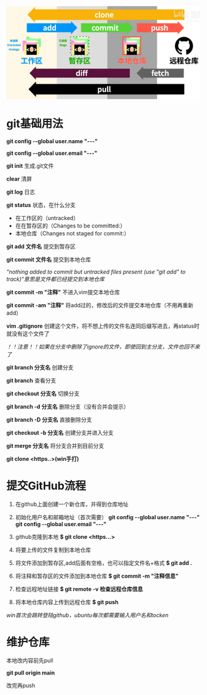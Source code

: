 ![git工作流](image/git工作流.png)


# git基础用法

**git config --global user.name "---"**

**git config --global user.email "---"**

**git init** 		生成.git文件

**clear** 	清屏

**git log**		日志

**git status** 			状态，在什么分支

- 在工作区的（untracked） 
- 在在暂存区的（Changes to be committed:）
- 本地仓库（Changes not staged for commit:）



**git add 文件名** 			提交到暂存区

**git commit 文件名**  		提交到本地仓库

*”nothing added to commit but untracked files present (use "git add" to track)“意思是文件都已经提交到本地仓库*

**git commit -m "注释"** 		不进入vim提交本地仓库

**git commit -am "注释"** 		将add过的，修改后的文件提交本地仓库（不用再重新add）

**vim .gitignore**	创建这个文件，将不想上传的文件名连同后缀写进去，再status时就没有这个文件了

*！！注意！！如果在分支中删除了ignore的文件，即使回到主分支，文件也回不来了*



**git branch 分支名**		创建分支

**git branch** 						查看分支

**git checkout 分支名** 		切换分支

**git branch -d 分支名**		删除分支（没有合并会提示）

**git branch -D 分支名**		直接删除分支

**git checkout -b 分支名**	创建分支并进入分支

**git merge 分支名**	将分支合并到目前分支



**git clone <https..>(win手打)**



# 提交GitHub流程

1. 在github上面创建一个新仓库，并得到仓库地址

2. 初始化用户名和邮箱地址（首次需要）  **git config --global user.name "---"**    **git config --global user.email "---"**

3. github克隆到本地      **$ git clone <https...>**

4. 将要上传的文件复制到本地仓库

5. 将文件添加到暂存区,add后面有空格，也可以指定文件名+格式    **$ git add .**

6. 将注释和暂存区的文件添加到本地仓库    **$ git commit -m "注释信息"**

7. 检查远程地址链接    **$ git remote -v 检查远程仓库信息**

8. 将本地仓库内容上传到远程仓库    **$ git push**

*win首次会跳转登陆github，ubuntu每次都需要输入用户名和tocken*


# 维护仓库

本地改内容前先pull

**git pull origin main**  

改完再push
